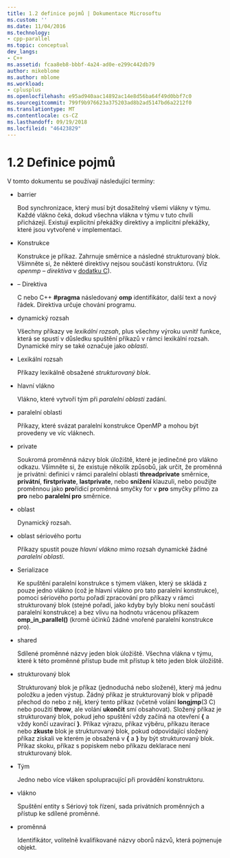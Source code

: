 ```yaml
---
title: 1.2 definice pojmů | Dokumentace Microsoftu
ms.custom: ''
ms.date: 11/04/2016
ms.technology:
- cpp-parallel
ms.topic: conceptual
dev_langs:
- C++
ms.assetid: fcaa8eb8-bbbf-4a24-ad0e-e299c442db79
author: mikeblome
ms.author: mblome
ms.workload:
- cplusplus
ms.openlocfilehash: e95ad940aac14892ac14e8d56ba64f49d0bbf7c0
ms.sourcegitcommit: 799f9b976623a375203ad8b2ad5147bd6a2212f0
ms.translationtype: MT
ms.contentlocale: cs-CZ
ms.lasthandoff: 09/19/2018
ms.locfileid: "46423829"
---
```

# <a name="12-definition-of-terms"></a>1.2 Definice pojmů

V tomto dokumentu se používají následující termíny:

- barrier

   Bod synchronizace, který musí být dosažitelný všemi vlákny v týmu.  Každé vlákno čeká, dokud všechna vlákna v týmu v tuto chvíli přicházejí. Existují explicitní překážky direktivy a implicitní překážky, které jsou vytvořené v implementaci.

- Konstrukce

   Konstrukce je příkaz. Zahrnuje směrnice a následné strukturovaný blok. Všimněte si, že některé direktivy nejsou součástí konstruktoru. (Viz *openmp – direktiva* v [dodatku C](../../parallel/openmp/c-openmp-c-and-cpp-grammar.md)).

- – Direktiva

   C nebo C++ **#pragma** následovaný **omp** identifikátor, další text a nový řádek. Direktiva určuje chování programu.

- dynamický rozsah

   Všechny příkazy ve *lexikální rozsah*, plus všechny výroku uvnitř funkce, která se spustí v důsledku spuštění příkazů v rámci lexikální rozsah. Dynamické míry se také označuje jako *oblasti*.

- Lexikální rozsah

   Příkazy lexikálně obsažené *strukturovaný blok*.

-  hlavní vlákno

   Vlákno, které vytvoří tým při *paralelní oblasti* zadání.

- paralelní oblasti

   Příkazy, které svázat paralelní konstrukce OpenMP a mohou být provedeny ve víc vláknech.

- private

   Soukromá proměnná názvy blok úložiště, které je jedinečné pro vlákno odkazu. Všimněte si, že existuje několik způsobů, jak určit, že proměnná je privátní: definici v rámci paralelní oblasti **threadprivate** směrnice, **privátní**, **firstprivate**, **lastprivate**, nebo **snížení** klauzuli, nebo použijte proměnnou jako **pro**řídicí proměnná smyčky for v **pro** smyčky přímo za **pro** nebo **paralelní pro** směrnice.

- oblast

   Dynamický rozsah.

- oblast sériového portu

   Příkazy spustit pouze *hlavní vlákno* mimo rozsah dynamické žádné *paralelní oblasti*.

- Serializace

   Ke spuštění paralelní konstrukce s týmem vláken, který se skládá z pouze jedno vlákno (což je hlavní vlákno pro tato paralelní konstrukce), pomocí sériového portu pořadí zpracování pro příkazy v rámci strukturovaný blok (stejné pořadí, jako kdyby byly bloku není součástí paralelní konstrukce) a bez vlivu na hodnotu vrácenou příkazem **omp_in_parallel()** (kromě účinků žádné vnořené paralelní konstrukce pro).

- shared

   Sdílené proměnné názvy jeden blok úložiště. Všechna vlákna v týmu, které k této proměnné přístup bude mít přístup k této jeden blok úložiště.

- strukturovaný blok

   Strukturovaný blok je příkaz (jednoduchá nebo složené), který má jednu položku a jeden výstup. Žádný příkaz je strukturovaný blok v případě přechod do nebo z něj, který tento příkaz (včetně volání **longjmp**(3 C) nebo použití **throw**, ale volání **ukončit** smí obsahovat). Složený příkaz je strukturovaný blok, pokud jeho spuštění vždy začíná na otevření **{** a vždy končí uzavírací **}**. Příkaz výrazu, příkaz výběru, příkazu iterace nebo **zkuste** blok je strukturovaný blok, pokud odpovídající složený příkaz získali ve kterém je obsažená v **{** a **}** by být strukturovaný blok. Příkaz skoku, příkaz s popiskem nebo příkazu deklarace není strukturovaný blok.

-  Tým

   Jedno nebo více vláken spolupracující při provádění konstruktoru.

- vlákno

   Spuštění entity s Sériový tok řízení, sada privátních proměnných a přístup ke sdílené proměnné.

- proměnná

   Identifikátor, volitelně kvalifikované názvy oborů názvů, která pojmenuje objekt.
